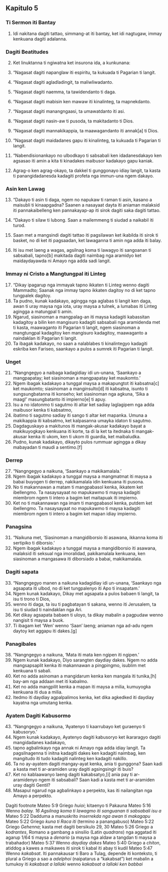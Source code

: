 Kapitulo 5
----------

### Ti Sermon iti Bantay

1. Idi nakitana dagiti tattao, simmang-at iti bantay, ket idi nagtugaw, immay kenkuana dagiti adalanna.

### Dagiti Beatitudes

2. Ket linuktanna ti ngiwatna ket insurona ida, a kunkunana:

3. “Nagasat dagiti napanglaw iti espiritu, ta kukuada ti Pagarian ti langit.

4. “Nagasat dagiti agladladingit, ta maliwliwadanto.

5. “Nagasat dagiti naemma, ta tawidendanto ti daga.

6. “Nagasat dagiti mabisin ken mawaw iti kinalinteg, ta mapnekdanto.

7. “Nagasat dagiti manangngaasi, ta umawatdanto iti asi.

8. “Nagasat dagiti nasin-aw ti pusoda, ta makitadanto ti Dios.

9. “Nagasat dagiti mannakikappia, ta maawagandanto iti annak[a] ti Dios.

10. “Nagasat dagiti maidadanes gapu iti kinalinteg, ta kukuada ti Pagarian ti langit.

11. “Nabendisionankayo no ulbodkayo ti sabsabali ken idadanesdakayo ken agsasao iti amin a kita ti kinadakes maibusor kadakayo gapu kaniak.
12. Agrag-o ken agrag-okayo, ta dakkel ti gunggonayo idiay langit, ta kasta ti panangidadanesda kadagiti profeta nga immun-una ngem dakayo.

### Asin ken Lawag

13. “Dakayo ti asin ti daga, ngem no napukaw ti raman ti asin, kasano a maisubli ti kinaapgadna? Saanen a nasayaat dayta iti aniaman malaksid iti pannakaibelleng ken pannakayap-ap iti sirok dagiti saka dagiti tattao.

14. “Dakayo ti silaw ti lubong. Saan a mailemmeng ti siudad a naikabil iti turod.
15. Saan met a mangsindi dagiti tattao iti pagsilawan ket ikabilda iti sirok ti basket, no di ket iti pagsaadan, ket lawaganna ti amin nga adda iti balay.
16. Iti isu met laeng a wagas, agsilnag koma ti lawagyo iti sangoanan ti sabsabali, tapno[b] makitada dagiti naimbag nga aramidyo ket maidaydayawda ni Amayo nga adda sadi langit.

### Immay ni Cristo a Mangtungpal iti Linteg

17. “Dikay ipagarup nga immayak tapno ikkaten ti Linteg wenno dagiti Mammadto; Saanak nga immay tapno ikkaten dagitoy no di ket tapno tungpalek dagitoy.
18. Ta pudno, kunak kadakayo, agingga nga aglabas ti langit ken daga, awan ti uray maysa nga iota, uray maysa a tulnek, a lumabas iti Linteg agingga a matungpal ti amin.
19. Ngarud, siasinoman a mangpalag-an iti maysa kadagiti kabassitan kadagitoy a bilin ken mangisuro kadagiti sabsabali nga aramidenda met ti kasta, maawaganto iti Pagarian ti langit, ngem siasinoman a mangtungpal kadagitoy ken mangisuro kadagitoy, maawaganto a naindaklan iti Pagarian ti langit.
20. Ta ibagak kadakayo, no saan a nalablabes ti kinalintegyo kadagiti eskriba ken Fariseo, saankayo a pulos a sumrek iti Pagarian ti langit.

### Unget

21. “Nangngegyo a naibaga kadagidiay idi un-unana, ‘Saankayo a mangpapatay; ket siasinoman a mangpapatay ket maukomto.’
22. Ngem ibagak kadakayo a tunggal maysa a makapungtot iti kabsatna[c] ket maukomto; siasinoman a manginsulto[d] iti kabsatna, isunto ti sungsungbatanna iti konseho; ket siasinoman nga agkuna, ‘Sika a maag!’ masungbatanto iti impierno[e] ti apuy.
23. Isu a no idatonmo ti sagutmo iti altar ket sadiay laglagipem nga adda maibusor kenka ti kabsatmo,
24. ibatimo ti sagutmo sadiay iti sango ti altar ket mapanka. Umuna a makikappia iti kabsatmo, ket kalpasanna umayka idaton ti sagutmo.
25. Dagdaguskayo a makitunos iti mangak-akusar kadakayo bayat a makikuyogkayo kenkuana iti korte, ta di la ket ta itednaka ti mangak-akusar kenka iti ukom, ken ti ukom iti guardia, ket maibaludka.
26. Pudno, kunak kadakayo, dikayto pulos rummuar agingga a dikay mabayadan ti maudi a sentimo.[f]

### Derrep

27. “Nangngegyo a naikuna, ‘Saankayo a makikamalala.’
28. Ngem ibagak kadakayo a tunggal maysa a mangmatmat iti maysa a babai buyogen ti derrep, nakikamalala idin kenkuana iti pusona.
29. No ti makannawan a matam ti mangpabasol kenka, ikkatem ket ibellengmo. Ta nasaysayaat no mapukawmo ti maysa kadagiti miembrom ngem ti intero a bagim ket maitapuak iti impierno.
30. Ket no ti makannawan nga imam ti mangpabasol kenka, putdem ket ibellengmo. Ta nasaysayaat no mapukawmo ti maysa kadagiti miembrom ngem ti intero a bagim ket mapan idiay impierno.

### Panagsina

31. “Naikuna met, ‘Siasinoman a mangidiborsio iti asawana, ikkanna koma iti sertipiko ti diborsio.’
32. Ngem ibagak kadakayo a tunggal maysa a mangidiborsio iti asawana, malaksid iti seksual nga imoralidad, pakikamalala kenkuana, ken siasinoman a mangasawa iti diborsiado a babai, makikamalala.

### Dagiti sapata

33. “Nangngegyo manen a naikuna kadagidiay idi un-unana, ‘Saankayo nga agsapata iti ulbod, no di ket tungpalenyo iti Apo ti insapatam.’
34. Ngem kunak kadakayo, Dikay met agsapata a pulos babaen ti langit, ta isu ti trono ti Dios,
35. wenno iti daga, ta isu ti pagbatayan ti sakana, wenno iti Jerusalem, ta isu ti siudad ti naindaklan nga Ari.
36. Ket dikay agsapata babaen ti uloyo, ta dikay mabalin a pagpudaw wenno nangisit ti maysa a buok.
37. Ti ibagam ket ‘Wen’ wenno ‘Saan’ laeng; aniaman nga ad-adu ngem daytoy ket aggapu iti dakes.[g]

### Panagibales

38. “Nangngegyo a naikuna, ‘Mata iti mata ken ngipen iti ngipen.’
39. Ngem kunak kadakayo, Diyo sarangten daydiay dakes. Ngem no adda mangsapsaplit kenka iti makannawan a pingpingmo, isublim met kenkuana ti sabali.
40. Ket no adda asinoman a mangidarum kenka ken mangala iti tunika,[h] bay-am nga addaan met iti kabalmo.
41. Ket no adda mangpilit kenka a mapan iti maysa a milia, kumuyogka kenkuana iti dua a milia.
42. Itedmo iti daydiay agpalpalimos kenka, ket dika agkedked iti daydiay kayatna nga umutang kenka.

### Ayatem Dagiti Kabusormo

43. “Nangngegyo a naikuna, ‘Ayatenyo ti kaarrubayo ket guraenyo ti kabusoryo.’
44. Ngem kunak kadakayo, Ayatenyo dagiti kabusoryo ket ikararagyo dagiti mangidadanes kadakayo,
45. tapno agbalinkayo nga annak ni Amayo nga adda idiay langit. Ta pagsilnagenna ti initna kadagiti dakes ken kadagiti naimbag, ken mangitudo iti tudo kadagiti nalinteg ken kadagiti nakillo.
46. Ta no ay-ayatem dagiti mangay-ayat kenka, ania ti gunggona? Saan kadi a kasta met ti ar-aramiden uray dagiti agsingsingir iti buis?
47. Ket no kablaawanyo laeng dagiti kakabsatyo,[i] ania pay ti ar-aramidenyo ngem iti sabsabali? Saan kadi a kasta met ti ar-aramiden uray dagiti Gentil?
48. Masapul ngarud nga agbalinkayo a perpekto, kas iti nailangitan nga Amayo a perpekto.

Dagiti footnote
Mateo 5:9 Griego *huioi*; kitaenyo ti Pakauna
Mateo 5:16 Wenno *balay. 16 Agsilnag koma ti lawagmo iti sanguanan ti sabsabali isu a*
Mateo 5:22 Dadduma a manuskrito *inserrekda nga awan ti makagapu*
Mateo 5:22 Griego *kuna ti Raca iti* (termino a panangabuso)
Mateo 5:22 Griego *Gehenna*; kasta met dagiti bersikulo 29, 30
Mateo 5:26 Griego a *kodrantes*, Romano a gambang a sinsilio (Latin *quadrans*) nga aggatad iti agarup 1/64 ti maysa a *denario* (a maysa nga aldaw a tangdan ti maysa a trabahador)
Mateo 5:37 Wenno *daydiay dakes*
Mateo 5:40 Griego a *chiton*, atiddog a kawes a maikawes iti sirok ti kabal iti abay ti kudil
Mateo 5:47 Wenno *kakabsat*. Iti pannakausar ti Baro a Tulag, depende iti konteksto, ti plural a Griego a sao a *adelphoi* (naipatarus a “kakabsat”) ket mabalin a tumukoy iti *kakabsat a lallaki* wenno *kakabsat a lallaki ken babbai*